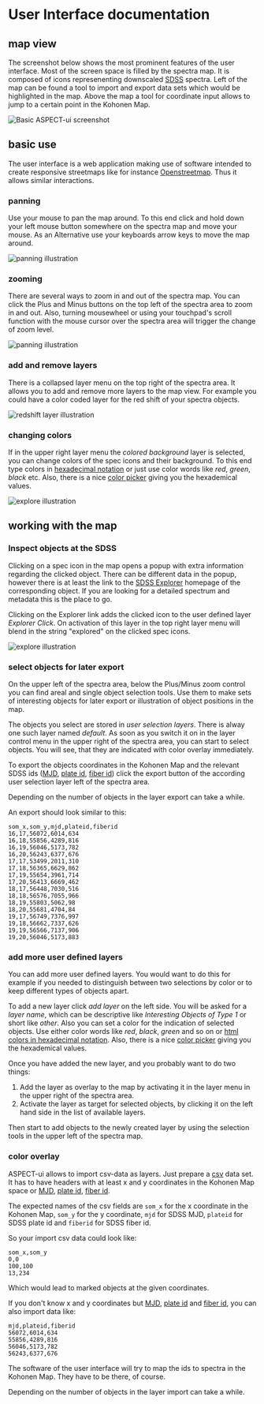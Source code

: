 # User Interface documentation

## map view
The screenshot below shows the most prominent features of the user interface. Most of the screen space is filled by the spectra map. It is composed of icons represenenting downscaled [SDSS](http://sdss3.org) spectra. Left of the map can be found a tool to import and export data sets which would be highlighted in the map. Above the map a tool for coordinate input allows to jump to a certain point in the Kohonen Map.

![Basic ASPECT-ui screenshot](img/screenshot_aspectui_basic.png)


## basic use
The user interface is a web application making use of software intended to create responsive streetmaps like for instance [Openstreetmap](http://www.openstreetmap.org). Thus it allows similar interactions. 

### panning
Use your mouse to pan the map around. To this end click and hold down your left mouse button somewhere on the spectra map and move your mouse. As an Alternative use your keyboards arrow keys to move the map around.
 
![panning illustration](img/animation_panning.gif)

### zooming
There are several ways to zoom in and out of the spectra map. You can click the Plus and Minus buttons on the top left of the spectra area to zoom in and out. Also, turning mousewheel or using your touchpad's scroll function with the mouse cursor over the spectra area will trigger the change of zoom level.
 
![panning illustration](img/animation_zoom.gif)

### add and remove layers
There is a collapsed layer menu on the top right of the spectra area. It allows you to add and remove more layers to the map view. For example you could have a color coded layer for the red shift of your spectra objects.

![redshift layer illustration](img/animation_redshift.gif)

### changing colors
If in the upper right layer menu the *colored background* layer is selected, you can change colors of the spec icons and their background. To this end type colors in [hexadecimal notation](http://www.w3schools.com/html/html_colorvalues.asp) or just use color words like *red*, *green*, *black* etc. Also, there is a nice [color picker](http://www.w3schools.com/tags/ref_colorpicker.asp) giving you the hexademical values.

![explore illustration](img/animation_colors.gif)

## working with the map

### Inspect objects at the SDSS
Clicking on a spec icon in the map opens a popup with extra information regarding the clicked object. There can be different data in the popup, however there is at least the link to the [SDSS Explorer](http://skyserver.sdss.org/dr12/en/tools/explore/Summary.aspx?) homepage of the corresponding object. If you are looking for a detailed spectrum and metadata this is the place to go.

Clicking on the Explorer link adds the clicked icon to the user defined layer *Explorer Click*. On activation of this layer in the top right layer menu will blend in the string "explored" on the clicked spec icons.

![explore illustration](img/animation_explore.gif)

### select objects for later export
On the upper left of the spectra area, below the Plus/Minus zoom control you can find areal and single object selection tools. Use them to make sets of interesting objects for later export or illustration of object positions in the map. 

The objects you select are stored in *user selection layers*. There is alway one such layer named *default*. As soon as you switch it on in the layer control menu in the upper right of the spectra area, you can start to select objects. You will see, that they are indicated with color overlay immediately. 

To export the objects coordinates in the Kohonen Map and the relevant SDSS ids ([MJD](http://www.sdss.org/dr12/help/glossary/#mjd), [plate id](http://www.sdss.org/dr12/help/glossary/#plate), [fiber id](http://www.sdss.org/dr12/help/glossary/#fiber)) click the export button of the according user selection layer left of the spectra area.

Depending on the number of objects in the layer export can take a while. 

An export should look similar to this:

```
som_x,som_y,mjd,plateid,fiberid
16,17,56072,6014,634
16,18,55856,4289,816
16,19,56046,5173,782
16,20,56243,6377,676
17,17,53499,2011,310
17,18,56365,6629,862
17,19,55654,3961,714
17,20,56413,6669,462
18,17,56448,7030,516
18,18,56576,7055,966
18,19,55803,5062,98
18,20,55681,4704,84
19,17,56749,7376,997
19,18,56662,7337,626
19,19,56566,7137,906
19,20,56046,5173,883
```

### add more user defined layers
You can add more user defined layers. You would want to do this for example if you needed to distinguish between two selections by color or to keep different types of objects apart.

To add a new layer click *add layer* on the left side. You will be asked for a *layer name*, which can be descriptive like *Interesting Objects of Type 1* or short like *other*. Also you can set a color for the indication of selected objects. Use either color words like *red*, *black*, *green* and so on or [html colors in hexadecimal notation](http://www.w3schools.com/html/html_colorvalues.asp). Also, there is a nice [color picker](http://www.w3schools.com/tags/ref_colorpicker.asp) giving you the hexademical values.

Once you have added the new layer, and you probably want to do two things:
1. Add the layer as overlay to the map by activating it in the layer menu in the upper right of the spectra area.
2. Activate the layer as target for selected objects, by clicking it on the left hand side in the list of available layers.

Then start to add objects to the newly created layer by using the selection tools in the upper left of the spectra map.

### color overlay
ASPECT-ui allows to import csv-data as layers. Just prepare a [csv](https://en.wikipedia.org/wiki/Comma-separated_values) data set. It has to have headers with at least x and y coordinates in the Kohonen Map space or [MJD](http://www.sdss.org/dr12/help/glossary/#mjd), [plate id](http://www.sdss.org/dr12/help/glossary/#plate), [fiber id](http://www.sdss.org/dr12/help/glossary/#fiber). 

The expected names of the csv fields are `som_x` for the x coordinate in the Kohonen Map, `som_y` for the y coordinate, `mjd` for SDSS MJD, `plateid` for SDSS plate id and `fiberid` for SDSS fiber id.

So your import csv data could look like:

```
som_x,som_y
0,0
100,100
13,234
```

Which would lead to marked objects at the given coordinates. 

If you don't know x and y coordinates but [MJD](http://www.sdss.org/dr12/help/glossary/#mjd), [plate id](http://www.sdss.org/dr12/help/glossary/#plate) and [fiber id](http://www.sdss.org/dr12/help/glossary/#fiber), you can also import data like:

```
mjd,plateid,fiberid
56072,6014,634
55856,4289,816
56046,5173,782
56243,6377,676
```
The software of the user interface will try to map the ids to spectra in the Kohonen Map. They have to be there, of course.

Depending on the number of objects in the layer import can take a while. 
